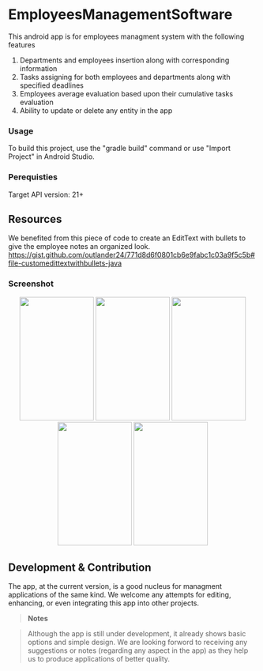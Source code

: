 # EmployeesManagementSoftware


This android app is for employees managment system with the following features
1. Departments and employees insertion along with corresponding information
2. Tasks assigning for both employees and departments along with specified deadlines 
3. Employees average evaluation based upon their cumulative tasks evaluation 
4. Ability to update or delete any entity in the app

### Usage
To build this project, use the "gradle build" command or use "Import Project" in Android Studio.

### Perequisties
Target API version: 21+

## Resources

We benefited from this piece of code to create an EditText with bullets to give the employee notes an organized look.
https://gist.github.com/outlander24/771d8d6f0801cb6e9fabc1c03a9f5c5b#file-customedittextwithbullets-java
### Screenshot

<p align="center">
<img src="https://user-images.githubusercontent.com/24296815/44612993-d36d5880-a80d-11e8-9e2e-9c474ef000ef.png" width="150" height="250">
<img src="https://user-images.githubusercontent.com/24296815/44613121-a621aa00-a80f-11e8-9d65-8ee1cf5af9fc.png" width="150" height="250">
  <img src="https://user-images.githubusercontent.com/24296815/44613128-b20d6c00-a80f-11e8-87bd-5302b18d223d.png" width="150" height="250">
  <img src="https://user-images.githubusercontent.com/24296815/44613137-c487a580-a80f-11e8-949d-7e574bad2fef.png" width="150" height="250">
  <img src="https://user-images.githubusercontent.com/24296815/44613140-cf423a80-a80f-11e8-9330-01e3e284c38c.png" width="150" height="250">
</p>




## Development & Contribution

The app, at the current version, is a good nucleus for managment applications of the same kind. We welcome any attempts for editing, enhancing, or even integrating this app into other projects.


> **Notes**

> Although the app is still under development, it already shows basic options and simple design. We are looking forword to receiving any 
> suggestions or notes (regarding any aspect in the app) as they help us to produce applications of better quality. 

